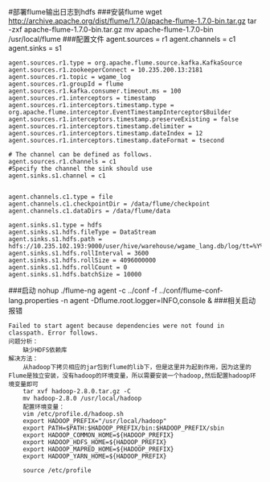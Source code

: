 #部署flume输出日志到hdfs
###安装flume
	wget http://archive.apache.org/dist/flume/1.7.0/apache-flume-1.7.0-bin.tar.gz
	tar -zxf apache-flume-1.7.0-bin.tar.gz
	mv apache-flume-1.7.0-bin /usr/local/flume
###配置文件
	agent.sources = r1
	agent.channels = c1
	agent.sinks = s1

	agent.sources.r1.type = org.apache.flume.source.kafka.KafkaSource
	agent.sources.r1.zookeeperConnect = 10.235.200.13:2181 
	agent.sources.r1.topic = wgame_log
	agent.sources.r1.groupId = flume
	agent.sources.r1.kafka.consumer.timeout.ms = 100
	agent.sources.r1.interceptors = timestamp
	agent.sources.r1.interceptors.timestamp.type = org.apache.flume.interceptor.EventTimestampInterceptor$Builder
	agent.sources.r1.interceptors.timestamp.preserveExisting = false        
	agent.sources.r1.interceptors.timestamp.delimiter = 
	agent.sources.r1.interceptors.timestamp.dateIndex = 12
	agent.sources.r1.interceptors.timestamp.dateFormat = tsecond

	# The channel can be defined as follows.
	agent.sources.r1.channels = c1
	#Specify the channel the sink should use
	agent.sinks.s1.channel = c1


	agent.channels.c1.type = file 
	agent.channels.c1.checkpointDir = /data/flume/checkpoint 
	agent.channels.c1.dataDirs = /data/flume/data

	agent.sinks.s1.type = hdfs
	agent.sinks.s1.hdfs.fileType = DataStream
	agent.sinks.s1.hdfs.path = hdfs://10.235.102.193:9000/user/hive/warehouse/wgame_lang.db/log/tt=%Y%m%d
	agent.sinks.s1.hdfs.rollInterval = 3600 
	agent.sinks.s1.hdfs.rollSize = 4096000000
	agent.sinks.s1.hdfs.rollCount = 0
	agent.sinks.s1.hdfs.batchSize = 10000

###启动
	nohup ./flume-ng agent -c ../conf -f ../conf/flume-conf-lang.properties -n agent -Dflume.root.logger=INFO,console &
###相关启动报错
	
	Failed to start agent because dependencies were not found in classpath. Error follows.
	问题分析：
		缺少HDFS依赖库
	解决方法：
		从hadoop下拷贝相应的jar包到flume的lib下，但是这里并为起到作用，因为这里的Flume是独立安装，没有hadoop的环境变量，所以需要安装一个hadoop,然后配置hadoop环境变量即可
		tar xvf hadoop-2.8.0.tar.gz -C 
		mv hadoop-2.8.0 /usr/local/hadoop
		配置环境变量：
		vim /etc/profile.d/hadoop.sh
		export HADOOP_PREFIX="/usr/local/hadoop"
		export PATH=$PATH:$HADOOP_PREFIX/bin:$HADOOP_PREFIX/sbin
		export HADOOP_COMMON_HOME=${HADOOP_PREFIX}
		export HADOOP_HDFS_HOME=${HADOOP_PREFIX}
		export HADOOP_MAPRED_HOME=${HADOOP_PREFIX}
		export HADOOP_YARN_HOME=${HADOOP_PREFIX}

		source /etc/profile